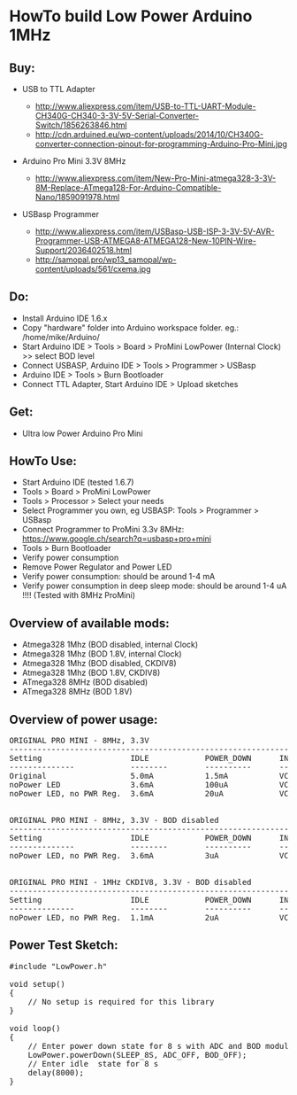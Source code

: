 # HowTo build Low Power Arduino 1MHz


## Buy:
* USB to TTL Adapter
  *  http://www.aliexpress.com/item/USB-to-TTL-UART-Module-CH340G-CH340-3-3V-5V-Serial-Converter-Switch/1856263846.html
  *  http://cdn.arduined.eu/wp-content/uploads/2014/10/CH340G-converter-connection-pinout-for-programming-Arduino-Pro-Mini.jpg

* Arduino Pro Mini 3.3V 8MHz
  *  http://www.aliexpress.com/item/New-Pro-Mini-atmega328-3-3V-8M-Replace-ATmega128-For-Arduino-Compatible-Nano/1859091978.html

* USBasp Programmer
  *  http://www.aliexpress.com/item/USBasp-USB-ISP-3-3V-5V-AVR-Programmer-USB-ATMEGA8-ATMEGA128-New-10PIN-Wire-Support/2036402518.html
  *  http://samopal.pro/wp13_samopal/wp-content/uploads/561/cxema.jpg

## Do:
* Install Arduino IDE 1.6.x
* Copy "hardware" folder into Arduino workspace folder. eg.: /home/mike/Arduino/
* Start Arduino IDE > Tools > Board > ProMini LowPower (Internal Clock) >> select BOD level
* Connect USBASP, Arduino IDE > Tools > Programmer > USBasp
* Arduino IDE > Tools > Burn Bootloader
* Connect TTL Adapter, Start Arduino IDE > Upload sketches

## Get:
* Ultra low Power Arduino Pro Mini

## HowTo Use:
* Start Arduino IDE (tested 1.6.7)
* Tools > Board > ProMini LowPower 
* Tools > Processor > Select your needs
* Select Programmer you own, eg USBASP: Tools > Programmer > USBasp
* Connect Programmer to ProMini 3.3v 8MHz: https://www.google.ch/search?q=usbasp+pro+mini
* Tools > Burn Bootloader
* Verify power consumption
* Remove Power Regulator and Power LED
* Verify power consumption: should be around 1-4 mA
* Verify power consumption in deep sleep mode: should be around 1-4 uA !!!! (Tested with 8MHz ProMini)

## Overview of available mods:
* Atmega328 1Mhz (BOD disabled, internal Clock)
* Atmega328 1Mhz (BOD 1.8V, internal Clock)
* Atmega328 1Mhz (BOD disabled, CKDIV8)
* Atmega328 1Mhz (BOD 1.8V, CKDIV8)
* ATmega328 8MHz (BOD disabled)
* ATmega328 8MHz (BOD 1.8V)



## Overview of power usage:
<pre>
ORIGINAL PRO MINI - 8MHz, 3.3V
----------------------------------------------------------------
Setting                   IDLE            POWER_DOWN      INPUT
--------------            --------        ----------      --------
Original                  5.0mA           1.5mA           VCC 3.4V
noPower LED               3.6mA           100uA           VCC 3.4V
noPower LED, no PWR Reg.  3.6mA           20uA            VCC 3.4V


ORIGINAL PRO MINI - 8MHz, 3.3V - BOD disabled
----------------------------------------------------------------
Setting                   IDLE            POWER_DOWN      INPUT
--------------            --------        ----------      --------
noPower LED, no PWR Reg.  3.6mA           3uA             VCC 3.4V


ORIGINAL PRO MINI - 1MHz CKDIV8, 3.3V - BOD disabled
----------------------------------------------------------------
Setting                   IDLE            POWER_DOWN      INPUT
--------------            --------        ----------      --------
noPower LED, no PWR Reg.  1.1mA           2uA             VCC 3.4V
</pre>

## Power Test Sketch:
<pre>
#include "LowPower.h"

void setup()
{
    // No setup is required for this library
}

void loop() 
{
    // Enter power down state for 8 s with ADC and BOD module disabled
    LowPower.powerDown(SLEEP_8S, ADC_OFF, BOD_OFF);  
    // Enter idle  state for 8 s
    delay(8000);  
}
</pre>
